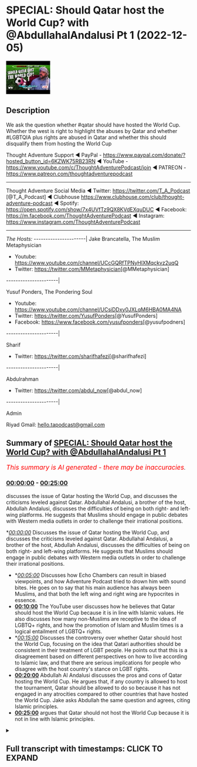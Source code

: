 # SPECIAL: Should Qatar host the World Cup? with @AbdullahalAndalusi Pt 1 (2022-12-05)

![alt SPECIAL: Should Qatar host the World Cup? with @AbdullahalAndalusi Pt 1](NgkJ_hmu8ZE.jpg "SPECIAL: Should Qatar host the World Cup? with @AbdullahalAndalusi Pt 1")

## Description

We ask the question whether #qatar should have hosted the World Cup. Whether the west is right to highlight the abuses by Qatar and whether #LGBTQIA plus rights are abused in Qatar and whether this should disqualify them from hosting the World Cup

Thought Adventure Support
◄ PayPal - https://www.paypal.com/donate/?hosted_button_id=6KZWK75RB23RN 
◄ YouTube - https://www.youtube.com/c/ThoughtAdventurePodcast/join
◄ PATREON - https://www.patreon.com/thoughtadventurepodcast
____________________________________________________________________

Thought Adventure Social Media
◄ Twitter: https://twitter.com/T_A_Podcast​​ [@T_A_Podcast]
◄ Clubhouse https://www.clubhouse.com/club/thought-adventure-podcast
◄ Spotify: https://open.spotify.com/show/7x4UVfTz9QX8KVdEXquDUC
◄ Facebook: https://m.facebook.com/ThoughtAdventurePodcast
◄ Instagram: https://www.instagram.com/ThoughtAdventurePodcast​

----------------------------------------------------------------

*The Hosts:*
----------------------|
Jake Brancatella, The Muslim Metaphysician

- Youtube: https://www.youtube.com/channel/UCcGQRfTPNyHlXMqckvz2uqQ
- Twitter:  https://twitter.com/MMetaphysician​​ [@MMetaphysician]

----------------------|

Yusuf Ponders, The Pondering Soul

- Youtube: https://www.youtube.com/channel/UCsiDDxy0JXLqM6HBA0MA4NA
- Twitter: https://twitter.com/YusufPonders​​ [@YusufPonders]
- Facebook: https://www.facebook.com/yusufponders​ [@yusufpodners]

----------------------|

Sharif

- Twitter: https://twitter.com/sharifhafezi​​ [@sharifhafezi]

----------------------|

Abdulrahman

- Twitter: https://twitter.com/abdul_now​ [@abdul_now]

----------------------|

Admin

Riyad 
Gmail: hello.tapodcast@gmail.com

## Summary of [SPECIAL: Should Qatar host the World Cup? with @AbdullahalAndalusi Pt 1](https://www.youtube.com/watch?v=NgkJ_hmu8ZE)


*<span style="color:red; font-size:125%">This summary is AI generated - there may be inaccuracies</span>. [](/)*

### [00:00:00](https://www.youtube.com/watch?v=NgkJ_hmu8ZE&t=0) - [00:25:00](https://www.youtube.com/watch?v=NgkJ_hmu8ZE&t=1500)

 discusses the issue of Qatar hosting the World Cup, and discusses the criticisms leveled against Qatar. Abdullahal Andalusi, a brother of the host, Abdullah Andalusi, discusses the difficulties of being on both right- and left-wing platforms. He suggests that Muslims should engage in public debates with Western media outlets in order to challenge their irrational positions.

**[00:00:00](https://www.youtube.com/watch?v=NgkJ_hmu8ZE&t=0)* Discusses the issue of Qatar hosting the World Cup, and discusses the criticisms leveled against Qatar. Abdullahal Andalusi, a brother of the host, Abdullah Andalusi, discusses the difficulties of being on both right- and left-wing platforms. He suggests that Muslims should engage in public debates with Western media outlets in order to challenge their irrational positions.
* **[00:05:00](https://www.youtube.com/watch?v=NgkJ_hmu8ZE&t=300)* Discusses how Echo Chambers can result in biased viewpoints, and how Adventure Podcast tried to drown him with sound bites. He goes on to say that his main audience has always been Muslims, and that both the left wing and right wing are hypocrites in essence.
* **[00:10:00](https://www.youtube.com/watch?v=NgkJ_hmu8ZE&t=600)** The YouTube user discusses how he believes that Qatar should host the World Cup because it is in line with Islamic values. He also discusses how many non-Muslims are receptive to the idea of LGBTQ+ rights, and how the promotion of Islam and Muslim times is a logical entailment of LGBTQ+ rights.
* **[00:15:00](https://www.youtube.com/watch?v=NgkJ_hmu8ZE&t=900)* Discusses the controversy over whether Qatar should host the World Cup, focusing on the idea that Qatari authorities should be consistent in their treatment of LGBT people. He points out that this is a disagreement based on different perspectives on how to live according to Islamic law, and that there are serious implications for people who disagree with the host country's stance on LGBT rights.
* **[00:20:00](https://www.youtube.com/watch?v=NgkJ_hmu8ZE&t=1200)**  Abdullah Al Andalusi discusses the pros and cons of Qatar hosting the World Cup. He argues that, if any country is allowed to host the tournament, Qatar should be allowed to do so because it has not engaged in any atrocities compared to other countries that have hosted the World Cup. Jake asks Abdullah the same question and agrees, citing Islamic principles.
* **[00:25:00](https://www.youtube.com/watch?v=NgkJ_hmu8ZE&t=1500)** argues that Qatar should not host the World Cup because it is not in line with Islamic principles.

<details><summary><h2>Full transcript with timestamps: CLICK TO EXPAND</h2></summary>

[0:00:07](https://youtu.be/NgkJ_hmu8ZE?t=7) I'm young  
[0:00:30](https://youtu.be/NgkJ_hmu8ZE?t=30) assalamualaikum warahmatullahi to  
[0:00:33](https://youtu.be/NgkJ_hmu8ZE?t=33) Welcome All Today's Show uh which is  
[0:00:36](https://youtu.be/NgkJ_hmu8ZE?t=36) going to be about shortcutter have  
[0:00:38](https://youtu.be/NgkJ_hmu8ZE?t=38) hosted the World Cup I know is that  
[0:00:41](https://youtu.be/NgkJ_hmu8ZE?t=41) shirt cutter host the World Cup but  
[0:00:42](https://youtu.be/NgkJ_hmu8ZE?t=42) obviously they are hosting it at the  
[0:00:44](https://youtu.be/NgkJ_hmu8ZE?t=44) moment so we want to get into this  
[0:00:46](https://youtu.be/NgkJ_hmu8ZE?t=46) discussion about Qatar and we have with  
[0:00:49](https://youtu.be/NgkJ_hmu8ZE?t=49) us brother Abdullah andalusi assalamu  
[0:00:51](https://youtu.be/NgkJ_hmu8ZE?t=51) alaikum  
[0:00:54](https://youtu.be/NgkJ_hmu8ZE?t=54) how are you doing  
[0:00:56](https://youtu.be/NgkJ_hmu8ZE?t=56) for coming on hundred I'm doing very  
[0:00:59](https://youtu.be/NgkJ_hmu8ZE?t=59) well how are you anyway Abdullah  
[0:01:03](https://youtu.be/NgkJ_hmu8ZE?t=63) can't complain that's good we have also  
[0:01:06](https://youtu.be/NgkJ_hmu8ZE?t=66) brother Jake that's going to be joining  
[0:01:08](https://youtu.be/NgkJ_hmu8ZE?t=68) us uh shortly uh he's just uh running a  
[0:01:11](https://youtu.be/NgkJ_hmu8ZE?t=71) bit late as we all are a little bit uh  
[0:01:14](https://youtu.be/NgkJ_hmu8ZE?t=74) but yeah so today's show is going to be  
[0:01:16](https://youtu.be/NgkJ_hmu8ZE?t=76) about the whole discussion around Qatar  
[0:01:19](https://youtu.be/NgkJ_hmu8ZE?t=79) the World Cup I think it's uh almost  
[0:01:23](https://youtu.be/NgkJ_hmu8ZE?t=83) unavoidable as to the type of  
[0:01:25](https://youtu.be/NgkJ_hmu8ZE?t=85) discussions that have been taking place  
[0:01:26](https://youtu.be/NgkJ_hmu8ZE?t=86) I think probably in the last week or so  
[0:01:29](https://youtu.be/NgkJ_hmu8ZE?t=89) it's probably calmed down a little bit  
[0:01:32](https://youtu.be/NgkJ_hmu8ZE?t=92) um in terms of the whole vitriol against  
[0:01:34](https://youtu.be/NgkJ_hmu8ZE?t=94) Carter but there are some really  
[0:01:36](https://youtu.be/NgkJ_hmu8ZE?t=96) interesting discussions that have taken  
[0:01:38](https://youtu.be/NgkJ_hmu8ZE?t=98) place and you know the issue around uh  
[0:01:42](https://youtu.be/NgkJ_hmu8ZE?t=102) the whole agenda behind the accusations  
[0:01:46](https://youtu.be/NgkJ_hmu8ZE?t=106) against Qatar the lgbtqi issues how  
[0:01:51](https://youtu.be/NgkJ_hmu8ZE?t=111) Muslims should respond to it uh the  
[0:01:53](https://youtu.be/NgkJ_hmu8ZE?t=113) whole women's rights issue migrant  
[0:01:56](https://youtu.be/NgkJ_hmu8ZE?t=116) workers uh whether it's a waste of money  
[0:01:59](https://youtu.be/NgkJ_hmu8ZE?t=119) harmful to the environment there's lots  
[0:02:02](https://youtu.be/NgkJ_hmu8ZE?t=122) of discussions to be had as well as fact  
[0:02:05](https://youtu.be/NgkJ_hmu8ZE?t=125) that we have the issue around the  
[0:02:06](https://youtu.be/NgkJ_hmu8ZE?t=126) hypocrisy of the West as well in terms  
[0:02:09](https://youtu.be/NgkJ_hmu8ZE?t=129) of uh why why they've got this  
[0:02:11](https://youtu.be/NgkJ_hmu8ZE?t=131) particular agenda against Qatar that  
[0:02:13](https://youtu.be/NgkJ_hmu8ZE?t=133) we've never seen regardless of any other  
[0:02:15](https://youtu.be/NgkJ_hmu8ZE?t=135) Nation before that have hosted the World  
[0:02:17](https://youtu.be/NgkJ_hmu8ZE?t=137) Cup or the Olympics and we've got  
[0:02:19](https://youtu.be/NgkJ_hmu8ZE?t=139) brother Abdullah and Abdullah he was on  
[0:02:22](https://youtu.be/NgkJ_hmu8ZE?t=142) a show recently and I'm sure many of the  
[0:02:24](https://youtu.be/NgkJ_hmu8ZE?t=144) viewers have seen the show or come  
[0:02:26](https://youtu.be/NgkJ_hmu8ZE?t=146) across at least some of the links of the  
[0:02:28](https://youtu.be/NgkJ_hmu8ZE?t=148) show  
[0:02:29](https://youtu.be/NgkJ_hmu8ZE?t=149) um the show was a round table debate  
[0:02:31](https://youtu.be/NgkJ_hmu8ZE?t=151) discussion where Robert Abdullah had to  
[0:02:33](https://youtu.be/NgkJ_hmu8ZE?t=153) debate discuss would pretty much the  
[0:02:37](https://youtu.be/NgkJ_hmu8ZE?t=157) four people is it four people as well as  
[0:02:39](https://youtu.be/NgkJ_hmu8ZE?t=159) yourself so there's five altogether was  
[0:02:40](https://youtu.be/NgkJ_hmu8ZE?t=160) there  
[0:02:44](https://youtu.be/NgkJ_hmu8ZE?t=164) your mute  
[0:02:46](https://youtu.be/NgkJ_hmu8ZE?t=166) I'd like to say um it was uh three  
[0:02:49](https://youtu.be/NgkJ_hmu8ZE?t=169) guests and a moderator but it seemed  
[0:02:51](https://youtu.be/NgkJ_hmu8ZE?t=171) like it was just four guests um and me  
[0:02:53](https://youtu.be/NgkJ_hmu8ZE?t=173) that's the fifth guest  
[0:02:56](https://youtu.be/NgkJ_hmu8ZE?t=176) yeah yeah so yeah so obviously that's a  
[0:02:58](https://youtu.be/NgkJ_hmu8ZE?t=178) really difficult situation now Abdullah  
[0:03:01](https://youtu.be/NgkJ_hmu8ZE?t=181) I'm gonna ask a quick question on that  
[0:03:02](https://youtu.be/NgkJ_hmu8ZE?t=182) on that show some people have said that  
[0:03:06](https://youtu.be/NgkJ_hmu8ZE?t=186) really you shouldn't have gone on that  
[0:03:07](https://youtu.be/NgkJ_hmu8ZE?t=187) show because it was so much biased  
[0:03:11](https://youtu.be/NgkJ_hmu8ZE?t=191) uh you know it's all weighted against  
[0:03:13](https://youtu.be/NgkJ_hmu8ZE?t=193) you it's not like you've got two people  
[0:03:15](https://youtu.be/NgkJ_hmu8ZE?t=195) in support of your position and two  
[0:03:17](https://youtu.be/NgkJ_hmu8ZE?t=197) people against them a neutral moderator  
[0:03:19](https://youtu.be/NgkJ_hmu8ZE?t=199) but so what would you say about those  
[0:03:22](https://youtu.be/NgkJ_hmu8ZE?t=202) people who say no provision go on such a  
[0:03:25](https://youtu.be/NgkJ_hmu8ZE?t=205) unbalanced show  
[0:03:27](https://youtu.be/NgkJ_hmu8ZE?t=207) well I'd say then um then you you'd  
[0:03:30](https://youtu.be/NgkJ_hmu8ZE?t=210) never get any Muslim going on any  
[0:03:31](https://youtu.be/NgkJ_hmu8ZE?t=211) Western media platform uh to challenge  
[0:03:33](https://youtu.be/NgkJ_hmu8ZE?t=213) them because they're not going to have a  
[0:03:36](https://youtu.be/NgkJ_hmu8ZE?t=216) fair debate on their platform every  
[0:03:38](https://youtu.be/NgkJ_hmu8ZE?t=218) platform right wing or left wing the  
[0:03:40](https://youtu.be/NgkJ_hmu8ZE?t=220) show in particular was left wing uh but  
[0:03:42](https://youtu.be/NgkJ_hmu8ZE?t=222) but the day before I was on a right-wing  
[0:03:44](https://youtu.be/NgkJ_hmu8ZE?t=224) program and as soon as I mentioned uh I  
[0:03:46](https://youtu.be/NgkJ_hmu8ZE?t=226) think it was uh talk TV and as soon as I  
[0:03:48](https://youtu.be/NgkJ_hmu8ZE?t=228) mentioned for example Israel's racist  
[0:03:50](https://youtu.be/NgkJ_hmu8ZE?t=230) policies  
[0:03:51](https://youtu.be/NgkJ_hmu8ZE?t=231) um they then shot they literally shut  
[0:03:53](https://youtu.be/NgkJ_hmu8ZE?t=233) down the discussion they just said okay  
[0:03:54](https://youtu.be/NgkJ_hmu8ZE?t=234) that's it that's it enough of this and  
[0:03:56](https://youtu.be/NgkJ_hmu8ZE?t=236) uh and so on so uh having been on both  
[0:03:59](https://youtu.be/NgkJ_hmu8ZE?t=239) right-wing platforms and left-wing  
[0:04:01](https://youtu.be/NgkJ_hmu8ZE?t=241) platforms I can tell you that they don't  
[0:04:04](https://youtu.be/NgkJ_hmu8ZE?t=244) aspire to present a a fair debate or  
[0:04:07](https://youtu.be/NgkJ_hmu8ZE?t=247) discussion in for the most most part  
[0:04:10](https://youtu.be/NgkJ_hmu8ZE?t=250) um so if any Muslim wishes to get the  
[0:04:13](https://youtu.be/NgkJ_hmu8ZE?t=253) message out or outside of the Muslim  
[0:04:16](https://youtu.be/NgkJ_hmu8ZE?t=256) Echo chamber then you're going to go  
[0:04:18](https://youtu.be/NgkJ_hmu8ZE?t=258) down on their platforms for the most  
[0:04:19](https://youtu.be/NgkJ_hmu8ZE?t=259) part when it comes to TV media when it  
[0:04:22](https://youtu.be/NgkJ_hmu8ZE?t=262) comes to public debates uh which we you  
[0:04:25](https://youtu.be/NgkJ_hmu8ZE?t=265) can organize or which occur in the  
[0:04:27](https://youtu.be/NgkJ_hmu8ZE?t=267) Oxford Union  
[0:04:28](https://youtu.be/NgkJ_hmu8ZE?t=268) um or Cambridge Union at the those  
[0:04:30](https://youtu.be/NgkJ_hmu8ZE?t=270) respective universities then they they  
[0:04:32](https://youtu.be/NgkJ_hmu8ZE?t=272) they can be fair at times sometimes  
[0:04:36](https://youtu.be/NgkJ_hmu8ZE?t=276) they're also not not fair at all because  
[0:04:38](https://youtu.be/NgkJ_hmu8ZE?t=278) uh you have people on your side which  
[0:04:40](https://youtu.be/NgkJ_hmu8ZE?t=280) are not necessarily on your side or  
[0:04:41](https://youtu.be/NgkJ_hmu8ZE?t=281) they'll be disagreeing but but in  
[0:04:43](https://youtu.be/NgkJ_hmu8ZE?t=283) principle that meant to be there's going  
[0:04:44](https://youtu.be/NgkJ_hmu8ZE?t=284) to be two sides to a proposition but  
[0:04:46](https://youtu.be/NgkJ_hmu8ZE?t=286) um if you notice that people that public  
[0:04:48](https://youtu.be/NgkJ_hmu8ZE?t=288) debates don't really get much attention  
[0:04:50](https://youtu.be/NgkJ_hmu8ZE?t=290) uh amongst the mass populace right no  
[0:04:53](https://youtu.be/NgkJ_hmu8ZE?t=293) one says hey it's a Friday night let's  
[0:04:55](https://youtu.be/NgkJ_hmu8ZE?t=295) put on the on a debate to watch no one  
[0:04:57](https://youtu.be/NgkJ_hmu8ZE?t=297) does that generally speaking it's niche  
[0:05:00](https://youtu.be/NgkJ_hmu8ZE?t=300) in the west usually for only some  
[0:05:02](https://youtu.be/NgkJ_hmu8ZE?t=302) intellectuals and even then many Western  
[0:05:03](https://youtu.be/NgkJ_hmu8ZE?t=303) intellectuals don't uh would look at  
[0:05:06](https://youtu.be/NgkJ_hmu8ZE?t=306) maybe presidential debates or again they  
[0:05:08](https://youtu.be/NgkJ_hmu8ZE?t=308) only look at debates on their own  
[0:05:09](https://youtu.be/NgkJ_hmu8ZE?t=309) platforms on left-wing platforms or  
[0:05:11](https://youtu.be/NgkJ_hmu8ZE?t=311) right-wing platform so all these Echo  
[0:05:13](https://youtu.be/NgkJ_hmu8ZE?t=313) Chambers are occurring and so if you  
[0:05:16](https://youtu.be/NgkJ_hmu8ZE?t=316) really want to avoid  
[0:05:17](https://youtu.be/NgkJ_hmu8ZE?t=317) um being able to challenge them then  
[0:05:20](https://youtu.be/NgkJ_hmu8ZE?t=320) sure you know say no to them but if you  
[0:05:22](https://youtu.be/NgkJ_hmu8ZE?t=322) if we if we are to challenge them and  
[0:05:25](https://youtu.be/NgkJ_hmu8ZE?t=325) inshallah show the world their hypocrisy  
[0:05:27](https://youtu.be/NgkJ_hmu8ZE?t=327) then you're gonna have to expect unfair  
[0:05:31](https://youtu.be/NgkJ_hmu8ZE?t=331) uh kind of an unfair setup I'm sure the  
[0:05:34](https://youtu.be/NgkJ_hmu8ZE?t=334) Muslims at the Battle of Badr didn't say  
[0:05:37](https://youtu.be/NgkJ_hmu8ZE?t=337) you know what let's walk away because  
[0:05:38](https://youtu.be/NgkJ_hmu8ZE?t=338) it's three versus one it's not fair okay  
[0:05:41](https://youtu.be/NgkJ_hmu8ZE?t=341) uh sometimes you have to challenge  
[0:05:42](https://youtu.be/NgkJ_hmu8ZE?t=342) unfair circumstances I'm not comparing  
[0:05:45](https://youtu.be/NgkJ_hmu8ZE?t=345) the debates to to battles by the way but  
[0:05:48](https://youtu.be/NgkJ_hmu8ZE?t=348) I'm just seeing the principle is that we  
[0:05:50](https://youtu.be/NgkJ_hmu8ZE?t=350) live in a world which will be unfair  
[0:05:52](https://youtu.be/NgkJ_hmu8ZE?t=352) again or weighted against many times the  
[0:05:54](https://youtu.be/NgkJ_hmu8ZE?t=354) truth and we just have to  
[0:05:57](https://youtu.be/NgkJ_hmu8ZE?t=357) um we have to kind of deal with that and  
[0:05:59](https://youtu.be/NgkJ_hmu8ZE?t=359) approach that kind of without  
[0:06:02](https://youtu.be/NgkJ_hmu8ZE?t=362) reservation  
[0:06:05](https://youtu.be/NgkJ_hmu8ZE?t=365) there's a there's a point that somebody  
[0:06:07](https://youtu.be/NgkJ_hmu8ZE?t=367) raised actually uh or questioned so I  
[0:06:10](https://youtu.be/NgkJ_hmu8ZE?t=370) thought I'd ask it now uh so uh he said  
[0:06:13](https://youtu.be/NgkJ_hmu8ZE?t=373) thought Adventure podcast they tried to  
[0:06:15](https://youtu.be/NgkJ_hmu8ZE?t=375) drown they tried drowning brother  
[0:06:18](https://youtu.be/NgkJ_hmu8ZE?t=378) andalusi's under sound bites so just on  
[0:06:21](https://youtu.be/NgkJ_hmu8ZE?t=381) that point our implementary loaded  
[0:06:24](https://youtu.be/NgkJ_hmu8ZE?t=384) questions so one thing I know is that  
[0:06:25](https://youtu.be/NgkJ_hmu8ZE?t=385) that Miriam namazi who's a well-known  
[0:06:28](https://youtu.be/NgkJ_hmu8ZE?t=388) ex-muslim Iranian atheist uh you know  
[0:06:32](https://youtu.be/NgkJ_hmu8ZE?t=392) huge guy say oh you know you calling for  
[0:06:35](https://youtu.be/NgkJ_hmu8ZE?t=395) stolen people to death you call it  
[0:06:37](https://youtu.be/NgkJ_hmu8ZE?t=397) bestowing people to death I'm just not  
[0:06:38](https://youtu.be/NgkJ_hmu8ZE?t=398) going to get engaged in this now you  
[0:06:40](https://youtu.be/NgkJ_hmu8ZE?t=400) know so it's quite I think that's pretty  
[0:06:42](https://youtu.be/NgkJ_hmu8ZE?t=402) obvious that was that was uh you know  
[0:06:45](https://youtu.be/NgkJ_hmu8ZE?t=405) that was the intended  
[0:06:46](https://youtu.be/NgkJ_hmu8ZE?t=406) um any agenda but then Sam goes on to  
[0:06:50](https://youtu.be/NgkJ_hmu8ZE?t=410) say I admire The Bravery but what does  
[0:06:51](https://youtu.be/NgkJ_hmu8ZE?t=411) the average non-muslim take home from  
[0:06:53](https://youtu.be/NgkJ_hmu8ZE?t=413) the debates I don't know if you've got  
[0:06:54](https://youtu.be/NgkJ_hmu8ZE?t=414) any examples of any non-muslims or  
[0:06:57](https://youtu.be/NgkJ_hmu8ZE?t=417) you know any feedback that you got from  
[0:07:00](https://youtu.be/NgkJ_hmu8ZE?t=420) that  
[0:07:06](https://youtu.be/NgkJ_hmu8ZE?t=426) so Abdullah your mic's off  
[0:07:09](https://youtu.be/NgkJ_hmu8ZE?t=429) sorry sorry about that yeah I'm still  
[0:07:11](https://youtu.be/NgkJ_hmu8ZE?t=431) getting used to this ring I've got  
[0:07:13](https://youtu.be/NgkJ_hmu8ZE?t=433) um so so basically  
[0:07:15](https://youtu.be/NgkJ_hmu8ZE?t=435) whenever you go onto these Echo Chambers  
[0:07:17](https://youtu.be/NgkJ_hmu8ZE?t=437) right wing or left wing they're going to  
[0:07:19](https://youtu.be/NgkJ_hmu8ZE?t=439) be watched by right-wing followers and  
[0:07:20](https://youtu.be/NgkJ_hmu8ZE?t=440) be watched by left-wing followers um  
[0:07:23](https://youtu.be/NgkJ_hmu8ZE?t=443) dogmatic devotees to their various  
[0:07:25](https://youtu.be/NgkJ_hmu8ZE?t=445) doctrines most of them I don't care  
[0:07:27](https://youtu.be/NgkJ_hmu8ZE?t=447) whatever you say you know uh the  
[0:07:30](https://youtu.be/NgkJ_hmu8ZE?t=450) everyone could be all the left wing or  
[0:07:32](https://youtu.be/NgkJ_hmu8ZE?t=452) the right wing people could have been  
[0:07:33](https://youtu.be/NgkJ_hmu8ZE?t=453) silent on these platforms and only the  
[0:07:35](https://youtu.be/NgkJ_hmu8ZE?t=455) Muslim speaking and yet a right winger  
[0:07:37](https://youtu.be/NgkJ_hmu8ZE?t=457) or a left-winger from amongst  
[0:07:38](https://youtu.be/NgkJ_hmu8ZE?t=458) non-muslims would would turn around and  
[0:07:40](https://youtu.be/NgkJ_hmu8ZE?t=460) say our side one regardless  
[0:07:42](https://youtu.be/NgkJ_hmu8ZE?t=462) um but what you do get is you get a  
[0:07:45](https://youtu.be/NgkJ_hmu8ZE?t=465) minority of P of most non-muslims who  
[0:07:48](https://youtu.be/NgkJ_hmu8ZE?t=468) say actually you know what I think the  
[0:07:50](https://youtu.be/NgkJ_hmu8ZE?t=470) Muslim had a point if you look at the  
[0:07:52](https://youtu.be/NgkJ_hmu8ZE?t=472) comment sections in on on tick tock on  
[0:07:57](https://youtu.be/NgkJ_hmu8ZE?t=477) YouTube for a lot of these very  
[0:07:59](https://youtu.be/NgkJ_hmu8ZE?t=479) controversial uh you could say kind of  
[0:08:02](https://youtu.be/NgkJ_hmu8ZE?t=482) TV programs I've entered into where it's  
[0:08:04](https://youtu.be/NgkJ_hmu8ZE?t=484) basically obviously slanted against the  
[0:08:05](https://youtu.be/NgkJ_hmu8ZE?t=485) Muslim  
[0:08:06](https://youtu.be/NgkJ_hmu8ZE?t=486) you'll find non-muslims say I'm a  
[0:08:08](https://youtu.be/NgkJ_hmu8ZE?t=488) Christian uh some even say I don't  
[0:08:10](https://youtu.be/NgkJ_hmu8ZE?t=490) believe in religion but I think the  
[0:08:12](https://youtu.be/NgkJ_hmu8ZE?t=492) Muslim guy had a point about this or and  
[0:08:14](https://youtu.be/NgkJ_hmu8ZE?t=494) or they noticed that that's kind of  
[0:08:16](https://youtu.be/NgkJ_hmu8ZE?t=496) unfair what they did  
[0:08:17](https://youtu.be/NgkJ_hmu8ZE?t=497) um to the Muslim God the moderator  
[0:08:19](https://youtu.be/NgkJ_hmu8ZE?t=499) actually started to also attack the  
[0:08:21](https://youtu.be/NgkJ_hmu8ZE?t=501) non-muslim guy that's not really  
[0:08:22](https://youtu.be/NgkJ_hmu8ZE?t=502) professional uh some people say you know  
[0:08:25](https://youtu.be/NgkJ_hmu8ZE?t=505) I've just given up I used to be a  
[0:08:27](https://youtu.be/NgkJ_hmu8ZE?t=507) follower of this TV channel I'm gonna  
[0:08:28](https://youtu.be/NgkJ_hmu8ZE?t=508) I'm going to quit it so you you get this  
[0:08:30](https://youtu.be/NgkJ_hmu8ZE?t=510) quite a lot actually  
[0:08:32](https://youtu.be/NgkJ_hmu8ZE?t=512) um I mean not the majority of people  
[0:08:33](https://youtu.be/NgkJ_hmu8ZE?t=513) watching it but you do get a minority of  
[0:08:36](https://youtu.be/NgkJ_hmu8ZE?t=516) non-muslims watching it so that kind of  
[0:08:38](https://youtu.be/NgkJ_hmu8ZE?t=518) chinks away at the armor because all  
[0:08:40](https://youtu.be/NgkJ_hmu8ZE?t=520) that's all you can ever do really the  
[0:08:42](https://youtu.be/NgkJ_hmu8ZE?t=522) the dogmatic Fanatics of the right wing  
[0:08:44](https://youtu.be/NgkJ_hmu8ZE?t=524) and left wing will never be convinced so  
[0:08:46](https://youtu.be/NgkJ_hmu8ZE?t=526) easily uh and they they look for just  
[0:08:50](https://youtu.be/NgkJ_hmu8ZE?t=530) reaffirmation if you even look at these  
[0:08:53](https://youtu.be/NgkJ_hmu8ZE?t=533) programs these are Echo chamber programs  
[0:08:55](https://youtu.be/NgkJ_hmu8ZE?t=535) uh which are actually they go to the  
[0:08:57](https://youtu.be/NgkJ_hmu8ZE?t=537) extreme entertaining the the most  
[0:08:59](https://youtu.be/NgkJ_hmu8ZE?t=539) bizarre theories or or conspiracy  
[0:09:02](https://youtu.be/NgkJ_hmu8ZE?t=542) theories of both right-wing and  
[0:09:03](https://youtu.be/NgkJ_hmu8ZE?t=543) left-wing  
[0:09:04](https://youtu.be/NgkJ_hmu8ZE?t=544) um sides  
[0:09:05](https://youtu.be/NgkJ_hmu8ZE?t=545) um so it's not it's going to be an echo  
[0:09:07](https://youtu.be/NgkJ_hmu8ZE?t=547) chamber so anyway I ask anyone to look  
[0:09:11](https://youtu.be/NgkJ_hmu8ZE?t=551) at the comment sections  
[0:09:12](https://youtu.be/NgkJ_hmu8ZE?t=552) uh both on Twitter on YouTube and so on  
[0:09:16](https://youtu.be/NgkJ_hmu8ZE?t=556) so forth and you'll see non-muslims  
[0:09:18](https://youtu.be/NgkJ_hmu8ZE?t=558) um actually  
[0:09:19](https://youtu.be/NgkJ_hmu8ZE?t=559) kind of pointing out ways they can do  
[0:09:21](https://youtu.be/NgkJ_hmu8ZE?t=561) but I think the Muslim guy had a point  
[0:09:22](https://youtu.be/NgkJ_hmu8ZE?t=562) about this and that's really why I go on  
[0:09:25](https://youtu.be/NgkJ_hmu8ZE?t=565) these programs uh to do but that's  
[0:09:27](https://youtu.be/NgkJ_hmu8ZE?t=567) actually in a way not even the main  
[0:09:29](https://youtu.be/NgkJ_hmu8ZE?t=569) objective the main objective my main  
[0:09:31](https://youtu.be/NgkJ_hmu8ZE?t=571) audience has always been actually  
[0:09:32](https://youtu.be/NgkJ_hmu8ZE?t=572) Muslims  
[0:09:34](https://youtu.be/NgkJ_hmu8ZE?t=574) um I wanted to point out to Muslims that  
[0:09:36](https://youtu.be/NgkJ_hmu8ZE?t=576) both the left wing and right-wing are  
[0:09:38](https://youtu.be/NgkJ_hmu8ZE?t=578) are hypocrites in essence they both  
[0:09:41](https://youtu.be/NgkJ_hmu8ZE?t=581) don't accept Islam or Muslims um for for  
[0:09:44](https://youtu.be/NgkJ_hmu8ZE?t=584) what they are and by not accept I don't  
[0:09:45](https://youtu.be/NgkJ_hmu8ZE?t=585) mean they don't because they don't  
[0:09:46](https://youtu.be/NgkJ_hmu8ZE?t=586) embrace it I mean they are intolerant  
[0:09:49](https://youtu.be/NgkJ_hmu8ZE?t=589) against Muslims and against Islam when  
[0:09:52](https://youtu.be/NgkJ_hmu8ZE?t=592) it's presented the left wing pretend to  
[0:09:54](https://youtu.be/NgkJ_hmu8ZE?t=594) protect us but that's only if there's  
[0:09:56](https://youtu.be/NgkJ_hmu8ZE?t=596) only our identity as a Muslim not the  
[0:09:58](https://youtu.be/NgkJ_hmu8ZE?t=598) content of that of that word they don't  
[0:10:01](https://youtu.be/NgkJ_hmu8ZE?t=601) agree with it and then they do more than  
[0:10:03](https://youtu.be/NgkJ_hmu8ZE?t=603) not agree with it they move to be  
[0:10:05](https://youtu.be/NgkJ_hmu8ZE?t=605) intolerant against it so the the the  
[0:10:08](https://youtu.be/NgkJ_hmu8ZE?t=608) main my main audience is Muslims and  
[0:10:10](https://youtu.be/NgkJ_hmu8ZE?t=610) also to show Muslims how vacuous and  
[0:10:13](https://youtu.be/NgkJ_hmu8ZE?t=613) empty the West is of any intellectual  
[0:10:16](https://youtu.be/NgkJ_hmu8ZE?t=616) justifications for their ideas and the  
[0:10:18](https://youtu.be/NgkJ_hmu8ZE?t=618) Very fact for example in that event I  
[0:10:20](https://youtu.be/NgkJ_hmu8ZE?t=620) attended when I kept challenging them I  
[0:10:22](https://youtu.be/NgkJ_hmu8ZE?t=622) said please provide me a justification  
[0:10:24](https://youtu.be/NgkJ_hmu8ZE?t=624) for any of this you say it's Universal  
[0:10:26](https://youtu.be/NgkJ_hmu8ZE?t=626) human rights okay then show me how from  
[0:10:28](https://youtu.be/NgkJ_hmu8ZE?t=628) first principles it is universal rather  
[0:10:32](https://youtu.be/NgkJ_hmu8ZE?t=632) than just dictate Western dictate like  
[0:10:33](https://youtu.be/NgkJ_hmu8ZE?t=633) we say this is a right now it's a right  
[0:10:35](https://youtu.be/NgkJ_hmu8ZE?t=635) so my main audience has always been  
[0:10:38](https://youtu.be/NgkJ_hmu8ZE?t=638) Muslims because many Muslims look to the  
[0:10:40](https://youtu.be/NgkJ_hmu8ZE?t=640) West they look to  
[0:10:42](https://youtu.be/NgkJ_hmu8ZE?t=642) um uh some look to left wing some even  
[0:10:44](https://youtu.be/NgkJ_hmu8ZE?t=644) look to right wing and they they say oh  
[0:10:47](https://youtu.be/NgkJ_hmu8ZE?t=647) we can adopt this we can uh we can get  
[0:10:49](https://youtu.be/NgkJ_hmu8ZE?t=649) behind them we can Ally with them and  
[0:10:51](https://youtu.be/NgkJ_hmu8ZE?t=651) they say they're not your allies they're  
[0:10:52](https://youtu.be/NgkJ_hmu8ZE?t=652) not your friends right as the Quran kind  
[0:10:55](https://youtu.be/NgkJ_hmu8ZE?t=655) of warns us about that you know do not  
[0:10:56](https://youtu.be/NgkJ_hmu8ZE?t=656) take them for allies in essence as a  
[0:10:58](https://youtu.be/NgkJ_hmu8ZE?t=658) general warning why because they only  
[0:11:01](https://youtu.be/NgkJ_hmu8ZE?t=661) really allies for themselves amongst  
[0:11:03](https://youtu.be/NgkJ_hmu8ZE?t=663) themselves to those who believe with  
[0:11:05](https://youtu.be/NgkJ_hmu8ZE?t=665) them or agree with them so that was the  
[0:11:07](https://youtu.be/NgkJ_hmu8ZE?t=667) basic point to expose them to the Muslim  
[0:11:10](https://youtu.be/NgkJ_hmu8ZE?t=670) World primarily to show their emptiness  
[0:11:13](https://youtu.be/NgkJ_hmu8ZE?t=673) their their vacuity uh the the great  
[0:11:16](https://youtu.be/NgkJ_hmu8ZE?t=676) Lacuna the middle of their doctrines  
[0:11:19](https://youtu.be/NgkJ_hmu8ZE?t=679) but which is empty of any kind of  
[0:11:21](https://youtu.be/NgkJ_hmu8ZE?t=681) justification and yet they propound  
[0:11:23](https://youtu.be/NgkJ_hmu8ZE?t=683) universality so that's what was the the  
[0:11:25](https://youtu.be/NgkJ_hmu8ZE?t=685) main objective of that  
[0:11:28](https://youtu.be/NgkJ_hmu8ZE?t=688) no alhamdulillah I think uh generally uh  
[0:11:31](https://youtu.be/NgkJ_hmu8ZE?t=691) for a lot of Muslims I think there was  
[0:11:32](https://youtu.be/NgkJ_hmu8ZE?t=692) generally positivity around it I think  
[0:11:34](https://youtu.be/NgkJ_hmu8ZE?t=694) the only concern that maybe had people  
[0:11:36](https://youtu.be/NgkJ_hmu8ZE?t=696) had was the fact that how effective  
[0:11:38](https://youtu.be/NgkJ_hmu8ZE?t=698) could you reach out in these types of  
[0:11:41](https://youtu.be/NgkJ_hmu8ZE?t=701) debates outside of the Muslims amongst  
[0:11:43](https://youtu.be/NgkJ_hmu8ZE?t=703) the non-muslims uh when you know you had  
[0:11:46](https://youtu.be/NgkJ_hmu8ZE?t=706) so many people but you know I think one  
[0:11:48](https://youtu.be/NgkJ_hmu8ZE?t=708) thing that I've noticed certainly now in  
[0:11:51](https://youtu.be/NgkJ_hmu8ZE?t=711) recent last couple of years or so maybe  
[0:11:52](https://youtu.be/NgkJ_hmu8ZE?t=712) even less than that last year or so uh  
[0:11:55](https://youtu.be/NgkJ_hmu8ZE?t=715) especially over social media is the fact  
[0:11:57](https://youtu.be/NgkJ_hmu8ZE?t=717) that there is a large rejection that's  
[0:11:59](https://youtu.be/NgkJ_hmu8ZE?t=719) occurring now against Western liberal  
[0:12:01](https://youtu.be/NgkJ_hmu8ZE?t=721) and what I mean by Western I'm talking  
[0:12:03](https://youtu.be/NgkJ_hmu8ZE?t=723) about leftist type values and you know  
[0:12:06](https://youtu.be/NgkJ_hmu8ZE?t=726) we had Jordan Peterson on the one hand  
[0:12:08](https://youtu.be/NgkJ_hmu8ZE?t=728) and now you've got Andrew take who's  
[0:12:09](https://youtu.be/NgkJ_hmu8ZE?t=729) also become a Muslim uh who are sort of  
[0:12:12](https://youtu.be/NgkJ_hmu8ZE?t=732) railing against sort of these very  
[0:12:14](https://youtu.be/NgkJ_hmu8ZE?t=734) liberal feminist ideas that are coming  
[0:12:16](https://youtu.be/NgkJ_hmu8ZE?t=736) out lgbtqi and so it's now and and also  
[0:12:22](https://youtu.be/NgkJ_hmu8ZE?t=742) that with Andrew in particular and his  
[0:12:24](https://youtu.be/NgkJ_hmu8ZE?t=744) popularity is really pushing this idea  
[0:12:27](https://youtu.be/NgkJ_hmu8ZE?t=747) that only Islam and Muslim times uh the  
[0:12:29](https://youtu.be/NgkJ_hmu8ZE?t=749) only sort of people that are principled  
[0:12:32](https://youtu.be/NgkJ_hmu8ZE?t=752) enough to stand up against it and you  
[0:12:34](https://youtu.be/NgkJ_hmu8ZE?t=754) know what's interesting is that you know  
[0:12:36](https://youtu.be/NgkJ_hmu8ZE?t=756) when I talk to non-muslims whether it's  
[0:12:38](https://youtu.be/NgkJ_hmu8ZE?t=758) at work or just you know generally uh in  
[0:12:41](https://youtu.be/NgkJ_hmu8ZE?t=761) private conversations and stuff what you  
[0:12:44](https://youtu.be/NgkJ_hmu8ZE?t=764) find is that when you speak about this  
[0:12:46](https://youtu.be/NgkJ_hmu8ZE?t=766) issue of lgbtqi the initial natural  
[0:12:49](https://youtu.be/NgkJ_hmu8ZE?t=769) reaction is to say yeah what's wrong  
[0:12:51](https://youtu.be/NgkJ_hmu8ZE?t=771) with it so long as it makes them happy  
[0:12:52](https://youtu.be/NgkJ_hmu8ZE?t=772) and then you say yeah but think about it  
[0:12:55](https://youtu.be/NgkJ_hmu8ZE?t=775) you know do you think it's okay for a  
[0:12:57](https://youtu.be/NgkJ_hmu8ZE?t=777) five-year-old or a six-year-old to  
[0:12:58](https://youtu.be/NgkJ_hmu8ZE?t=778) undergo you know hormonal blockers or  
[0:13:01](https://youtu.be/NgkJ_hmu8ZE?t=781) you know a boy being dressed up as a  
[0:13:03](https://youtu.be/NgkJ_hmu8ZE?t=783) girl I've been told you're going to be  
[0:13:05](https://youtu.be/NgkJ_hmu8ZE?t=785) called she you know you should die is  
[0:13:07](https://youtu.be/NgkJ_hmu8ZE?t=787) that all right and they think about it  
[0:13:09](https://youtu.be/NgkJ_hmu8ZE?t=789) and within a very short period of time  
[0:13:10](https://youtu.be/NgkJ_hmu8ZE?t=790) they become quite you know antagonistic  
[0:13:13](https://youtu.be/NgkJ_hmu8ZE?t=793) against the whole idea not just  
[0:13:14](https://youtu.be/NgkJ_hmu8ZE?t=794) transgender amongst children but the  
[0:13:17](https://youtu.be/NgkJ_hmu8ZE?t=797) whole idea and so I think they've gone  
[0:13:21](https://youtu.be/NgkJ_hmu8ZE?t=801) so far  
[0:13:23](https://youtu.be/NgkJ_hmu8ZE?t=803) in terms of pushing their agenda that  
[0:13:25](https://youtu.be/NgkJ_hmu8ZE?t=805) it's got to a point where people finding  
[0:13:27](https://youtu.be/NgkJ_hmu8ZE?t=807) it completely ridiculous but and I think  
[0:13:30](https://youtu.be/NgkJ_hmu8ZE?t=810) this is the key thing is what we have to  
[0:13:33](https://youtu.be/NgkJ_hmu8ZE?t=813) show is this is The Logical entailment  
[0:13:36](https://youtu.be/NgkJ_hmu8ZE?t=816) of their ideology you are free to do  
[0:13:39](https://youtu.be/NgkJ_hmu8ZE?t=819) whatever you want yeah I don't know what  
[0:13:41](https://youtu.be/NgkJ_hmu8ZE?t=821) your thoughts are regardless of that  
[0:13:45](https://youtu.be/NgkJ_hmu8ZE?t=825) so your mic Abdullah sorry  
[0:13:48](https://youtu.be/NgkJ_hmu8ZE?t=828) that'll be the last time I promise um  
[0:13:50](https://youtu.be/NgkJ_hmu8ZE?t=830) yeah so I I no doubt the uh the people  
[0:13:54](https://youtu.be/NgkJ_hmu8ZE?t=834) in the in the TV channel wanted to have  
[0:13:56](https://youtu.be/NgkJ_hmu8ZE?t=836) a mute button for me during during that  
[0:13:59](https://youtu.be/NgkJ_hmu8ZE?t=839) but uh anyway so  
[0:14:03](https://youtu.be/NgkJ_hmu8ZE?t=843) uh yeah yeah so so you know um you know  
[0:14:05](https://youtu.be/NgkJ_hmu8ZE?t=845) I I concurred that in essence  
[0:14:08](https://youtu.be/NgkJ_hmu8ZE?t=848) um when engaging these topics  
[0:14:10](https://youtu.be/NgkJ_hmu8ZE?t=850) um the the the the west or the average  
[0:14:14](https://youtu.be/NgkJ_hmu8ZE?t=854) Westerner has a lot of assumptions about  
[0:14:15](https://youtu.be/NgkJ_hmu8ZE?t=855) what is good and bad and uh they see  
[0:14:18](https://youtu.be/NgkJ_hmu8ZE?t=858) anyone who disagrees with them as being  
[0:14:20](https://youtu.be/NgkJ_hmu8ZE?t=860) unreasonable so they so they say oh  
[0:14:21](https://youtu.be/NgkJ_hmu8ZE?t=861) we're Live and Let Live unless you  
[0:14:25](https://youtu.be/NgkJ_hmu8ZE?t=865) critically disagree with the foundations  
[0:14:28](https://youtu.be/NgkJ_hmu8ZE?t=868) of their beliefs and then they have  
[0:14:29](https://youtu.be/NgkJ_hmu8ZE?t=869) issues because  
[0:14:31](https://youtu.be/NgkJ_hmu8ZE?t=871) they used to say 100 years ago 100 years  
[0:14:34](https://youtu.be/NgkJ_hmu8ZE?t=874) ago let's just say uh 50 60 years ago  
[0:14:36](https://youtu.be/NgkJ_hmu8ZE?t=876) there was a campaign  
[0:14:39](https://youtu.be/NgkJ_hmu8ZE?t=879) to make uh you know LGBT or at least the  
[0:14:42](https://youtu.be/NgkJ_hmu8ZE?t=882) the kind of  
[0:14:43](https://youtu.be/NgkJ_hmu8ZE?t=883) um homosexuality for before the  
[0:14:45](https://youtu.be/NgkJ_hmu8ZE?t=885) transsexual Decay to make it acceptable  
[0:14:48](https://youtu.be/NgkJ_hmu8ZE?t=888) not discriminated against uh not banned  
[0:14:51](https://youtu.be/NgkJ_hmu8ZE?t=891) right in many many countries so once  
[0:14:53](https://youtu.be/NgkJ_hmu8ZE?t=893) they kind of overcome that and they they  
[0:14:55](https://youtu.be/NgkJ_hmu8ZE?t=895) made promises they said look you know  
[0:14:57](https://youtu.be/NgkJ_hmu8ZE?t=897) people let people sleep with who they  
[0:14:59](https://youtu.be/NgkJ_hmu8ZE?t=899) want to sleep with it's not going to  
[0:15:01](https://youtu.be/NgkJ_hmu8ZE?t=901) affect you it's not going to affect your  
[0:15:03](https://youtu.be/NgkJ_hmu8ZE?t=903) kids it's gonna be  
[0:15:05](https://youtu.be/NgkJ_hmu8ZE?t=905) um you know as long as you don't have to  
[0:15:06](https://youtu.be/NgkJ_hmu8ZE?t=906) do it as long as you don't physically  
[0:15:09](https://youtu.be/NgkJ_hmu8ZE?t=909) attack those people or you don't stop  
[0:15:10](https://youtu.be/NgkJ_hmu8ZE?t=910) them from getting jobs but that's it  
[0:15:12](https://youtu.be/NgkJ_hmu8ZE?t=912) that's all we we ask I said Okay that  
[0:15:15](https://youtu.be/NgkJ_hmu8ZE?t=915) was conceded then by by the right in a  
[0:15:17](https://youtu.be/NgkJ_hmu8ZE?t=917) way but then it moved on to the next um  
[0:15:20](https://youtu.be/NgkJ_hmu8ZE?t=920) kind of uh phase which is if you express  
[0:15:24](https://youtu.be/NgkJ_hmu8ZE?t=924) an unpopular opinion about  
[0:15:26](https://youtu.be/NgkJ_hmu8ZE?t=926) um which now is unpopular if you express  
[0:15:28](https://youtu.be/NgkJ_hmu8ZE?t=928) an opinion about LGBT that you think is  
[0:15:30](https://youtu.be/NgkJ_hmu8ZE?t=930) morally wrong  
[0:15:32](https://youtu.be/NgkJ_hmu8ZE?t=932) for people to engage in same-sex  
[0:15:34](https://youtu.be/NgkJ_hmu8ZE?t=934) relationships your expression of this is  
[0:15:37](https://youtu.be/NgkJ_hmu8ZE?t=937) an act of intolerance and of course we  
[0:15:40](https://youtu.be/NgkJ_hmu8ZE?t=940) must be intolerant against intolerance  
[0:15:42](https://youtu.be/NgkJ_hmu8ZE?t=942) and therefore you must suffer  
[0:15:45](https://youtu.be/NgkJ_hmu8ZE?t=945) consequences because why do you have to  
[0:15:47](https://youtu.be/NgkJ_hmu8ZE?t=947) go around saying it's morally wrong yeah  
[0:15:49](https://youtu.be/NgkJ_hmu8ZE?t=949) why can't you just let them do what they  
[0:15:51](https://youtu.be/NgkJ_hmu8ZE?t=951) do say well I'm not physically stopping  
[0:15:52](https://youtu.be/NgkJ_hmu8ZE?t=952) anybody I'm just expressing that it's  
[0:15:55](https://youtu.be/NgkJ_hmu8ZE?t=955) you know be morally wrong and they'll  
[0:15:56](https://youtu.be/NgkJ_hmu8ZE?t=956) say oh no but that expression itself is  
[0:16:00](https://youtu.be/NgkJ_hmu8ZE?t=960) an oppression against them in society or  
[0:16:03](https://youtu.be/NgkJ_hmu8ZE?t=963) creating a you know a a social a  
[0:16:05](https://youtu.be/NgkJ_hmu8ZE?t=965) socially  
[0:16:07](https://youtu.be/NgkJ_hmu8ZE?t=967) um unwelcoming environment for them by  
[0:16:10](https://youtu.be/NgkJ_hmu8ZE?t=970) raising this or making this point so  
[0:16:12](https://youtu.be/NgkJ_hmu8ZE?t=972) then so then it creeped further and  
[0:16:14](https://youtu.be/NgkJ_hmu8ZE?t=974) further and now  
[0:16:16](https://youtu.be/NgkJ_hmu8ZE?t=976) in schools they say well the schools  
[0:16:18](https://youtu.be/NgkJ_hmu8ZE?t=978) have to be equal they have to be about  
[0:16:21](https://youtu.be/NgkJ_hmu8ZE?t=981) equality the school can't represent any  
[0:16:23](https://youtu.be/NgkJ_hmu8ZE?t=983) particular Viewpoint and so in the name  
[0:16:26](https://youtu.be/NgkJ_hmu8ZE?t=986) of equality when we teach kids about sex  
[0:16:30](https://youtu.be/NgkJ_hmu8ZE?t=990) education first they say that sex  
[0:16:32](https://youtu.be/NgkJ_hmu8ZE?t=992) education is mandatory because children  
[0:16:33](https://youtu.be/NgkJ_hmu8ZE?t=993) need to know about sex and the  
[0:16:35](https://youtu.be/NgkJ_hmu8ZE?t=995) government needs to ensure that children  
[0:16:37](https://youtu.be/NgkJ_hmu8ZE?t=997) have enough knowledge about sex such  
[0:16:39](https://youtu.be/NgkJ_hmu8ZE?t=999) that they don't make mistakes when they  
[0:16:41](https://youtu.be/NgkJ_hmu8ZE?t=1001) are children and when they become 16 or  
[0:16:43](https://youtu.be/NgkJ_hmu8ZE?t=1003) 18 or whatever age it is they can then  
[0:16:45](https://youtu.be/NgkJ_hmu8ZE?t=1005) make informed decisions and we can't  
[0:16:47](https://youtu.be/NgkJ_hmu8ZE?t=1007) leave that to their parents because we  
[0:16:48](https://youtu.be/NgkJ_hmu8ZE?t=1008) need to guarantee that that this is done  
[0:16:50](https://youtu.be/NgkJ_hmu8ZE?t=1010) properly so that we'll take control of  
[0:16:52](https://youtu.be/NgkJ_hmu8ZE?t=1012) this government says okay doesn't sound  
[0:16:54](https://youtu.be/NgkJ_hmu8ZE?t=1014) so bad until you mix the equality idea  
[0:16:58](https://youtu.be/NgkJ_hmu8ZE?t=1018) with that and then the government has to  
[0:17:01](https://youtu.be/NgkJ_hmu8ZE?t=1021) teach in schools not without privilege  
[0:17:04](https://youtu.be/NgkJ_hmu8ZE?t=1024) or favor to any particular sexuality so  
[0:17:08](https://youtu.be/NgkJ_hmu8ZE?t=1028) then they have to teach the kids that  
[0:17:09](https://youtu.be/NgkJ_hmu8ZE?t=1029) all sexualities are equally valid  
[0:17:12](https://youtu.be/NgkJ_hmu8ZE?t=1032) right in the name of equality and  
[0:17:14](https://youtu.be/NgkJ_hmu8ZE?t=1034) they'll have to teach all the kids about  
[0:17:16](https://youtu.be/NgkJ_hmu8ZE?t=1036) all kinds because they can't they can't  
[0:17:17](https://youtu.be/NgkJ_hmu8ZE?t=1037) presume which kid has which sexuality  
[0:17:19](https://youtu.be/NgkJ_hmu8ZE?t=1039) and so they'll just teach them but  
[0:17:21](https://youtu.be/NgkJ_hmu8ZE?t=1041) they're all valid  
[0:17:23](https://youtu.be/NgkJ_hmu8ZE?t=1043) you see and that's what it's got to  
[0:17:25](https://youtu.be/NgkJ_hmu8ZE?t=1045) today so it started out Simply as uh  
[0:17:28](https://youtu.be/NgkJ_hmu8ZE?t=1048) don't attack uh you know uh don't ban a  
[0:17:32](https://youtu.be/NgkJ_hmu8ZE?t=1052) gay marriage don't ban homosexuality we  
[0:17:35](https://youtu.be/NgkJ_hmu8ZE?t=1055) won't bother you just just allow these  
[0:17:38](https://youtu.be/NgkJ_hmu8ZE?t=1058) these people to engage in those in those  
[0:17:40](https://youtu.be/NgkJ_hmu8ZE?t=1060) sexualities and don't discriminate  
[0:17:42](https://youtu.be/NgkJ_hmu8ZE?t=1062) against them for going to shops or  
[0:17:44](https://youtu.be/NgkJ_hmu8ZE?t=1064) getting a job uh they won't bother you  
[0:17:46](https://youtu.be/NgkJ_hmu8ZE?t=1066) and now  
[0:17:48](https://youtu.be/NgkJ_hmu8ZE?t=1068) it's they're coming after our children  
[0:17:50](https://youtu.be/NgkJ_hmu8ZE?t=1070) to teach them  
[0:17:51](https://youtu.be/NgkJ_hmu8ZE?t=1071) moral positions on sexuality they say  
[0:17:55](https://youtu.be/NgkJ_hmu8ZE?t=1075) that all these sexualities are  
[0:17:58](https://youtu.be/NgkJ_hmu8ZE?t=1078) um are equally valid because they can't  
[0:18:00](https://youtu.be/NgkJ_hmu8ZE?t=1080) tell the kids that one is invalid or  
[0:18:03](https://youtu.be/NgkJ_hmu8ZE?t=1083) more valid so they have to say in the  
[0:18:05](https://youtu.be/NgkJ_hmu8ZE?t=1085) name of equality they're all valid now  
[0:18:07](https://youtu.be/NgkJ_hmu8ZE?t=1087) so this is where we're at this is the  
[0:18:09](https://youtu.be/NgkJ_hmu8ZE?t=1089) stage now that everyone has to now  
[0:18:11](https://youtu.be/NgkJ_hmu8ZE?t=1091) justify LGBT Pride marches and put the  
[0:18:14](https://youtu.be/NgkJ_hmu8ZE?t=1094) the rainbow Flags because if you don't  
[0:18:16](https://youtu.be/NgkJ_hmu8ZE?t=1096) then then why not are you saying that  
[0:18:20](https://youtu.be/NgkJ_hmu8ZE?t=1100) they are uh it's a morally uh invalid uh  
[0:18:24](https://youtu.be/NgkJ_hmu8ZE?t=1104) sexuality or or or kind of life  
[0:18:26](https://youtu.be/NgkJ_hmu8ZE?t=1106) lifestyle whatever and then and then you  
[0:18:30](https://youtu.be/NgkJ_hmu8ZE?t=1110) will be you know uh socially prosecuted  
[0:18:33](https://youtu.be/NgkJ_hmu8ZE?t=1113) in a way even if not legally prosecuted  
[0:18:35](https://youtu.be/NgkJ_hmu8ZE?t=1115) but you'll be socially prosecuted of  
[0:18:37](https://youtu.be/NgkJ_hmu8ZE?t=1117) course yeah  
[0:18:38](https://youtu.be/NgkJ_hmu8ZE?t=1118) people will lose their jobs people can  
[0:18:41](https://youtu.be/NgkJ_hmu8ZE?t=1121) be you know lose uh their YouTube  
[0:18:44](https://youtu.be/NgkJ_hmu8ZE?t=1124) channels they can lose Twitter accounts  
[0:18:47](https://youtu.be/NgkJ_hmu8ZE?t=1127) they can even have their bank accounts  
[0:18:49](https://youtu.be/NgkJ_hmu8ZE?t=1129) put on hold so it's not just a very  
[0:18:51](https://youtu.be/NgkJ_hmu8ZE?t=1131) simple  
[0:18:52](https://youtu.be/NgkJ_hmu8ZE?t=1132) you know um you know it's not just the  
[0:18:54](https://youtu.be/NgkJ_hmu8ZE?t=1134) fact that people have you know concerned  
[0:18:56](https://youtu.be/NgkJ_hmu8ZE?t=1136) looks at you and maybe not invite you to  
[0:18:58](https://youtu.be/NgkJ_hmu8ZE?t=1138) the office party or whatever it is yeah  
[0:19:00](https://youtu.be/NgkJ_hmu8ZE?t=1140) uh there's serious ramifications on  
[0:19:03](https://youtu.be/NgkJ_hmu8ZE?t=1143) people  
[0:19:04](https://youtu.be/NgkJ_hmu8ZE?t=1144) um and obviously there could be even  
[0:19:06](https://youtu.be/NgkJ_hmu8ZE?t=1146) legal issues of people as well so just  
[0:19:09](https://youtu.be/NgkJ_hmu8ZE?t=1149) on the issue of cartoon now uh obviously  
[0:19:12](https://youtu.be/NgkJ_hmu8ZE?t=1152) that's a bit of a preamble but uh I  
[0:19:15](https://youtu.be/NgkJ_hmu8ZE?t=1155) wanna yes or no Abdullah should cut her  
[0:19:18](https://youtu.be/NgkJ_hmu8ZE?t=1158) have held the World Cup yes or no  
[0:19:23](https://youtu.be/NgkJ_hmu8ZE?t=1163) well as I said on the show  
[0:19:26](https://youtu.be/NgkJ_hmu8ZE?t=1166) um you know how do you debate  
[0:19:28](https://youtu.be/NgkJ_hmu8ZE?t=1168) non-muslims who don't have the same  
[0:19:30](https://youtu.be/NgkJ_hmu8ZE?t=1170) criteria of good and bad that we do  
[0:19:32](https://youtu.be/NgkJ_hmu8ZE?t=1172) and you know the the Quran gives us a  
[0:19:35](https://youtu.be/NgkJ_hmu8ZE?t=1175) great guidance it says do not dispute  
[0:19:36](https://youtu.be/NgkJ_hmu8ZE?t=1176) the people the book unless you witnessed  
[0:19:38](https://youtu.be/NgkJ_hmu8ZE?t=1178) them committing Injustice now what would  
[0:19:41](https://youtu.be/NgkJ_hmu8ZE?t=1181) be on in just because not ruling by the  
[0:19:44](https://youtu.be/NgkJ_hmu8ZE?t=1184) the the Sharia would be Injustice for  
[0:19:46](https://youtu.be/NgkJ_hmu8ZE?t=1186) our perspective and they don't believe  
[0:19:48](https://youtu.be/NgkJ_hmu8ZE?t=1188) in in Islamic law and so on so forth so  
[0:19:51](https://youtu.be/NgkJ_hmu8ZE?t=1191) how do we so so where is this dispute  
[0:19:53](https://youtu.be/NgkJ_hmu8ZE?t=1193) coming from then uh well it's because of  
[0:19:56](https://youtu.be/NgkJ_hmu8ZE?t=1196) um consistency we can hold them to being  
[0:19:58](https://youtu.be/NgkJ_hmu8ZE?t=1198) consistent if they believe in certain  
[0:20:00](https://youtu.be/NgkJ_hmu8ZE?t=1200) principles then they have the ability  
[0:20:02](https://youtu.be/NgkJ_hmu8ZE?t=1202) just so I know you're gonna but do you  
[0:20:05](https://youtu.be/NgkJ_hmu8ZE?t=1205) think Qatar should have held the World  
[0:20:06](https://youtu.be/NgkJ_hmu8ZE?t=1206) Cup or not  
[0:20:08](https://youtu.be/NgkJ_hmu8ZE?t=1208) well if any country is allowed to hold  
[0:20:10](https://youtu.be/NgkJ_hmu8ZE?t=1210) the World Cup regardless of their human  
[0:20:12](https://youtu.be/NgkJ_hmu8ZE?t=1212) rights records or what have you that  
[0:20:14](https://youtu.be/NgkJ_hmu8ZE?t=1214) every country should be allowed to hold  
[0:20:15](https://youtu.be/NgkJ_hmu8ZE?t=1215) the World Cup regardless of their  
[0:20:17](https://youtu.be/NgkJ_hmu8ZE?t=1217) whatever whatever human human rights  
[0:20:20](https://youtu.be/NgkJ_hmu8ZE?t=1220) records uh according to the West because  
[0:20:22](https://youtu.be/NgkJ_hmu8ZE?t=1222) because the West breaks their own their  
[0:20:24](https://youtu.be/NgkJ_hmu8ZE?t=1224) own criteria of whatever human rights is  
[0:20:26](https://youtu.be/NgkJ_hmu8ZE?t=1226) and of course human rights is Western  
[0:20:27](https://youtu.be/NgkJ_hmu8ZE?t=1227) the Western ideas of Human Rights not  
[0:20:30](https://youtu.be/NgkJ_hmu8ZE?t=1230) the universal ideas of Human Rights  
[0:20:40](https://youtu.be/NgkJ_hmu8ZE?t=1240) good to see you Beth  
[0:20:45](https://youtu.be/NgkJ_hmu8ZE?t=1245) you seem to sort of not answer the  
[0:20:48](https://youtu.be/NgkJ_hmu8ZE?t=1248) question though that okay fine if  
[0:20:49](https://youtu.be/NgkJ_hmu8ZE?t=1249) everybody if if if human rights are not  
[0:20:52](https://youtu.be/NgkJ_hmu8ZE?t=1252) an issue then everybody should be  
[0:20:54](https://youtu.be/NgkJ_hmu8ZE?t=1254) allowed to have it but you think culture  
[0:20:57](https://youtu.be/NgkJ_hmu8ZE?t=1257) should have been allowed to have the  
[0:20:58](https://youtu.be/NgkJ_hmu8ZE?t=1258) World Cup  
[0:21:02](https://youtu.be/NgkJ_hmu8ZE?t=1262) but why is my opinion relevant I'm just  
[0:21:04](https://youtu.be/NgkJ_hmu8ZE?t=1264) joking with you  
[0:21:07](https://youtu.be/NgkJ_hmu8ZE?t=1267) that's what that's what the uh the the  
[0:21:09](https://youtu.be/NgkJ_hmu8ZE?t=1269) people in the in the panel were trying  
[0:21:11](https://youtu.be/NgkJ_hmu8ZE?t=1271) to say like answer the question answer  
[0:21:12](https://youtu.be/NgkJ_hmu8ZE?t=1272) the question so okay anyway I'm just  
[0:21:15](https://youtu.be/NgkJ_hmu8ZE?t=1275) trolling you brother okay um so so  
[0:21:17](https://youtu.be/NgkJ_hmu8ZE?t=1277) basically as I said from the basis of of  
[0:21:19](https://youtu.be/NgkJ_hmu8ZE?t=1279) being consistent that if any country is  
[0:21:21](https://youtu.be/NgkJ_hmu8ZE?t=1281) allowed to have hold the World Cup  
[0:21:23](https://youtu.be/NgkJ_hmu8ZE?t=1283) regardless of whatever they do bombing  
[0:21:26](https://youtu.be/NgkJ_hmu8ZE?t=1286) um and killing thousands and millions of  
[0:21:27](https://youtu.be/NgkJ_hmu8ZE?t=1287) people around the world like American  
[0:21:28](https://youtu.be/NgkJ_hmu8ZE?t=1288) England does no one complain about about  
[0:21:31](https://youtu.be/NgkJ_hmu8ZE?t=1291) them hosting the World Cup even though  
[0:21:32](https://youtu.be/NgkJ_hmu8ZE?t=1292) they've killed far more human beings on  
[0:21:34](https://youtu.be/NgkJ_hmu8ZE?t=1294) planet Earth than Qatar never has yeah  
[0:21:36](https://youtu.be/NgkJ_hmu8ZE?t=1296) then I say that from that basis then  
[0:21:38](https://youtu.be/NgkJ_hmu8ZE?t=1298) then Qatar shouldn't be allowed to hold  
[0:21:41](https://youtu.be/NgkJ_hmu8ZE?t=1301) the World Cup if uh within the same  
[0:21:43](https://youtu.be/NgkJ_hmu8ZE?t=1303) rules that everyone else uh is following  
[0:21:46](https://youtu.be/NgkJ_hmu8ZE?t=1306) or or not following so in essence there  
[0:21:49](https://youtu.be/NgkJ_hmu8ZE?t=1309) should be one consistent criteria then  
[0:21:51](https://youtu.be/NgkJ_hmu8ZE?t=1311) that that should be followed by FIFA  
[0:21:53](https://youtu.be/NgkJ_hmu8ZE?t=1313) that should apply to all countries  
[0:21:54](https://youtu.be/NgkJ_hmu8ZE?t=1314) because if if FIFA said that we will  
[0:21:57](https://youtu.be/NgkJ_hmu8ZE?t=1317) hold the World Cup in China and there's  
[0:21:58](https://youtu.be/NgkJ_hmu8ZE?t=1318) no problem we'll hold the World Cup in  
[0:22:00](https://youtu.be/NgkJ_hmu8ZE?t=1320) Russia we hold the World Cup in America  
[0:22:01](https://youtu.be/NgkJ_hmu8ZE?t=1321) or England and then they say oh no but  
[0:22:04](https://youtu.be/NgkJ_hmu8ZE?t=1324) not Qatar uh because we don't like what  
[0:22:07](https://youtu.be/NgkJ_hmu8ZE?t=1327) they're doing to  
[0:22:08](https://youtu.be/NgkJ_hmu8ZE?t=1328) um we don't like their stance on Banning  
[0:22:10](https://youtu.be/NgkJ_hmu8ZE?t=1330) sodomy basically then I'd say well you  
[0:22:14](https://youtu.be/NgkJ_hmu8ZE?t=1334) excuse genocide of Muslims but when it  
[0:22:16](https://youtu.be/NgkJ_hmu8ZE?t=1336) comes to sort of mean you have an issue  
[0:22:18](https://youtu.be/NgkJ_hmu8ZE?t=1338) of That So based on that on that issue I  
[0:22:20](https://youtu.be/NgkJ_hmu8ZE?t=1340) say that yeah Qatar should be allowed to  
[0:22:23](https://youtu.be/NgkJ_hmu8ZE?t=1343) um hold the World Cup if consistency is  
[0:22:25](https://youtu.be/NgkJ_hmu8ZE?t=1345) what we are seeking  
[0:22:27](https://youtu.be/NgkJ_hmu8ZE?t=1347) my position is very clear I think Qatar  
[0:22:30](https://youtu.be/NgkJ_hmu8ZE?t=1350) shouldn't be allowed to hold the World  
[0:22:31](https://youtu.be/NgkJ_hmu8ZE?t=1351) Cup but I'll maybe explain that later on  
[0:22:33](https://youtu.be/NgkJ_hmu8ZE?t=1353) I want to bring in Jake here uh so Jake  
[0:22:36](https://youtu.be/NgkJ_hmu8ZE?t=1356) what are we've we were just talking  
[0:22:38](https://youtu.be/NgkJ_hmu8ZE?t=1358) briefly before uh about uh abdullah's  
[0:22:41](https://youtu.be/NgkJ_hmu8ZE?t=1361) interview that he had or the discussion  
[0:22:43](https://youtu.be/NgkJ_hmu8ZE?t=1363) they had regardless of that so I'm gonna  
[0:22:46](https://youtu.be/NgkJ_hmu8ZE?t=1366) ask the same question to you uh Jacob do  
[0:22:48](https://youtu.be/NgkJ_hmu8ZE?t=1368) you think Qatar should be allowed to it  
[0:22:50](https://youtu.be/NgkJ_hmu8ZE?t=1370) should have no should be allowed to  
[0:22:52](https://youtu.be/NgkJ_hmu8ZE?t=1372) should have held the World Cup  
[0:22:55](https://youtu.be/NgkJ_hmu8ZE?t=1375) yeah I mean I think I would give a  
[0:22:58](https://youtu.be/NgkJ_hmu8ZE?t=1378) similar answer that uh Abdullah gave  
[0:23:00](https://youtu.be/NgkJ_hmu8ZE?t=1380) which is to say that if these other  
[0:23:03](https://youtu.be/NgkJ_hmu8ZE?t=1383) countries are uh allowed to host the  
[0:23:06](https://youtu.be/NgkJ_hmu8ZE?t=1386) World Cup then I don't see any reason  
[0:23:08](https://youtu.be/NgkJ_hmu8ZE?t=1388) why uh Qatar would be any different  
[0:23:11](https://youtu.be/NgkJ_hmu8ZE?t=1391) um and if you're going to exclude for  
[0:23:14](https://youtu.be/NgkJ_hmu8ZE?t=1394) certain reasons  
[0:23:16](https://youtu.be/NgkJ_hmu8ZE?t=1396) um especially if you're going to talk  
[0:23:17](https://youtu.be/NgkJ_hmu8ZE?t=1397) about the uh the acts against humanity  
[0:23:21](https://youtu.be/NgkJ_hmu8ZE?t=1401) that these other countries have engaged  
[0:23:24](https://youtu.be/NgkJ_hmu8ZE?t=1404) in then  
[0:23:25](https://youtu.be/NgkJ_hmu8ZE?t=1405) um then both of them should not hold the  
[0:23:28](https://youtu.be/NgkJ_hmu8ZE?t=1408) World Cup if that's if that's the way  
[0:23:29](https://youtu.be/NgkJ_hmu8ZE?t=1409) you want to see it but there's really no  
[0:23:31](https://youtu.be/NgkJ_hmu8ZE?t=1411) comparison uh between what Qatar has  
[0:23:34](https://youtu.be/NgkJ_hmu8ZE?t=1414) done or supposedly is done compared to  
[0:23:36](https://youtu.be/NgkJ_hmu8ZE?t=1416) these other Western countries like  
[0:23:38](https://youtu.be/NgkJ_hmu8ZE?t=1418) England and  
[0:23:40](https://youtu.be/NgkJ_hmu8ZE?t=1420) um you know we can go through through  
[0:23:42](https://youtu.be/NgkJ_hmu8ZE?t=1422) the list so I just see it as  
[0:23:45](https://youtu.be/NgkJ_hmu8ZE?t=1425) um complete hypocrisy on the on the part  
[0:23:48](https://youtu.be/NgkJ_hmu8ZE?t=1428) of the West in trying to exclude certain  
[0:23:51](https://youtu.be/NgkJ_hmu8ZE?t=1431) Muslim nations  
[0:23:53](https://youtu.be/NgkJ_hmu8ZE?t=1433) um for for holding these events but yet  
[0:23:55](https://youtu.be/NgkJ_hmu8ZE?t=1435) nobody has a problem with these Western  
[0:23:58](https://youtu.be/NgkJ_hmu8ZE?t=1438) countries and even Russia and China to a  
[0:24:02](https://youtu.be/NgkJ_hmu8ZE?t=1442) certain extent for for hosting and the  
[0:24:04](https://youtu.be/NgkJ_hmu8ZE?t=1444) same level of outrage even if there is  
[0:24:06](https://youtu.be/NgkJ_hmu8ZE?t=1446) any is is nowhere near when a country  
[0:24:09](https://youtu.be/NgkJ_hmu8ZE?t=1449) like uh Cutler host is uh hosts the  
[0:24:11](https://youtu.be/NgkJ_hmu8ZE?t=1451) event so I mean I think the problem is  
[0:24:14](https://youtu.be/NgkJ_hmu8ZE?t=1454) just that the complete hypocrisy in the  
[0:24:18](https://youtu.be/NgkJ_hmu8ZE?t=1458) west especially in the media and I think  
[0:24:20](https://youtu.be/NgkJ_hmu8ZE?t=1460) that uh Abdullah did a good job of sort  
[0:24:23](https://youtu.be/NgkJ_hmu8ZE?t=1463) of highlighting that in um in that  
[0:24:25](https://youtu.be/NgkJ_hmu8ZE?t=1465) discussion uh because I watched it by  
[0:24:27](https://youtu.be/NgkJ_hmu8ZE?t=1467) the way and I did think it was I did  
[0:24:29](https://youtu.be/NgkJ_hmu8ZE?t=1469) think it was beneficial although it  
[0:24:31](https://youtu.be/NgkJ_hmu8ZE?t=1471) almost became like three and four on one  
[0:24:34](https://youtu.be/NgkJ_hmu8ZE?t=1474) at certain times  
[0:24:36](https://youtu.be/NgkJ_hmu8ZE?t=1476) um but yeah so that that's what I would  
[0:24:39](https://youtu.be/NgkJ_hmu8ZE?t=1479) say from the outset  
[0:24:41](https://youtu.be/NgkJ_hmu8ZE?t=1481) um I I know what uh Sheriff's gonna say  
[0:24:44](https://youtu.be/NgkJ_hmu8ZE?t=1484) um and I'll you asked me for the Islamic  
[0:24:46](https://youtu.be/NgkJ_hmu8ZE?t=1486) perspective whereas I was just arguing  
[0:24:49](https://youtu.be/NgkJ_hmu8ZE?t=1489) against you could say the non-muslims um  
[0:24:51](https://youtu.be/NgkJ_hmu8ZE?t=1491) uh kind of angle where they would say  
[0:24:54](https://youtu.be/NgkJ_hmu8ZE?t=1494) well why can't why should we have Qatar  
[0:24:56](https://youtu.be/NgkJ_hmu8ZE?t=1496) hosting the World Cup and I said well  
[0:24:58](https://youtu.be/NgkJ_hmu8ZE?t=1498) look from Islamic perspective I'd be  
[0:25:00](https://youtu.be/NgkJ_hmu8ZE?t=1500) very clear on this  
[0:25:01](https://youtu.be/NgkJ_hmu8ZE?t=1501) um the the World Cup is a celebration of  
[0:25:04](https://youtu.be/NgkJ_hmu8ZE?t=1504) Australia it's about it's it's uh  
[0:25:06](https://youtu.be/NgkJ_hmu8ZE?t=1506) defined by what we call nationalism or  
[0:25:08](https://youtu.be/NgkJ_hmu8ZE?t=1508) tribalism or groupism other than the  
[0:25:11](https://youtu.be/NgkJ_hmu8ZE?t=1511) Islamic Paradigm of the ummah which is  
[0:25:13](https://youtu.be/NgkJ_hmu8ZE?t=1513) which is transnational it's it's it  
[0:25:15](https://youtu.be/NgkJ_hmu8ZE?t=1515) transcends the national transcends the  
[0:25:17](https://youtu.be/NgkJ_hmu8ZE?t=1517) tribal so  
[0:25:19](https://youtu.be/NgkJ_hmu8ZE?t=1519) um on that basis I would say and I've  
[0:25:21](https://youtu.be/NgkJ_hmu8ZE?t=1521) always said that um such International  
[0:25:24](https://youtu.be/NgkJ_hmu8ZE?t=1524) tournaments Muslims uh Muslims shouldn't  
[0:25:27](https://youtu.be/NgkJ_hmu8ZE?t=1527) even be divided by Nations let alone  
[0:25:30](https://youtu.be/NgkJ_hmu8ZE?t=1530) uh participating in a in a sporting  
[0:25:33](https://youtu.be/NgkJ_hmu8ZE?t=1533) event that kind of reifies and  
[0:25:36](https://youtu.be/NgkJ_hmu8ZE?t=1536) um solidifies uh the nation-state model  
[0:25:39](https://youtu.be/NgkJ_hmu8ZE?t=1539) in a sense so that would be in a way my  
[0:25:43](https://youtu.be/NgkJ_hmu8ZE?t=1543) kind of um uh the the my perspective  
[0:25:46](https://youtu.be/NgkJ_hmu8ZE?t=1546) from the Islamic angle you could say but  
[0:25:49](https://youtu.be/NgkJ_hmu8ZE?t=1549) when responding to non-muslims I would  
[0:25:51](https://youtu.be/NgkJ_hmu8ZE?t=1551) say that they don't have a reason to  
[0:25:53](https://youtu.be/NgkJ_hmu8ZE?t=1553) deny Qatar from their own kind of  
[0:25:55](https://youtu.be/NgkJ_hmu8ZE?t=1555) criteria  
[0:25:58](https://youtu.be/NgkJ_hmu8ZE?t=1558) yeah no I agree and I think that's the  
[0:26:01](https://youtu.be/NgkJ_hmu8ZE?t=1561) reason why I think  
[0:26:03](https://youtu.be/NgkJ_hmu8ZE?t=1563) from my perspective shouldn't have  
[0:26:05](https://youtu.be/NgkJ_hmu8ZE?t=1565) hosted the World Cup not because  
[0:26:07](https://youtu.be/NgkJ_hmu8ZE?t=1567) necessarily of  
[0:26:10](https://youtu.be/NgkJ_hmu8ZE?t=1570) um you know uh other reasons that the  
[0:26:13](https://youtu.be/NgkJ_hmu8ZE?t=1573) West have been claiming but primary  
</details>